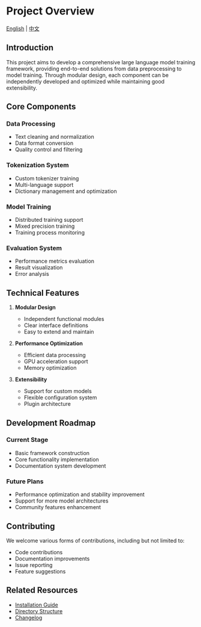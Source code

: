 # Project Overview

[English](./project_overview.md) | [中文](../project_overview.md)

## Introduction

This project aims to develop a comprehensive large language model training framework, providing end-to-end solutions from data preprocessing to model training. Through modular design, each component can be independently developed and optimized while maintaining good extensibility.

## Core Components

### Data Processing
- Text cleaning and normalization
- Data format conversion
- Quality control and filtering

### Tokenization System
- Custom tokenizer training
- Multi-language support
- Dictionary management and optimization

### Model Training
- Distributed training support
- Mixed precision training
- Training process monitoring

### Evaluation System
- Performance metrics evaluation
- Result visualization
- Error analysis

## Technical Features

1. **Modular Design**
   - Independent functional modules
   - Clear interface definitions
   - Easy to extend and maintain

2. **Performance Optimization**
   - Efficient data processing
   - GPU acceleration support
   - Memory optimization

3. **Extensibility**
   - Support for custom models
   - Flexible configuration system
   - Plugin architecture

## Development Roadmap

### Current Stage
- Basic framework construction
- Core functionality implementation
- Documentation system development

### Future Plans
- Performance optimization and stability improvement
- Support for more model architectures
- Community features enhancement

## Contributing

We welcome various forms of contributions, including but not limited to:
- Code contributions
- Documentation improvements
- Issue reporting
- Feature suggestions

## Related Resources

- [Installation Guide](../installation/en/installation_guide.md)
- [Directory Structure](../standards/en/directory_structure.md)
- [Changelog](../../changelog/)